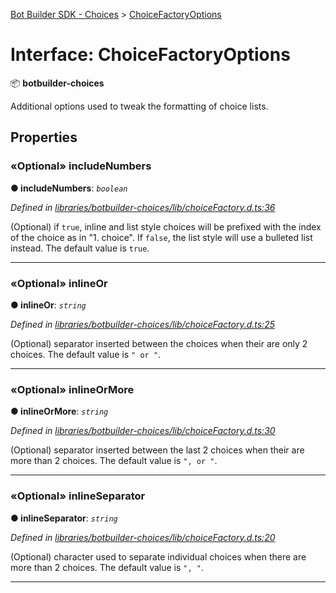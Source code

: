 [Bot Builder SDK - Choices](../README.md) > [ChoiceFactoryOptions](../interfaces/botbuilder_choices.choicefactoryoptions.md)



# Interface: ChoiceFactoryOptions


:package: **botbuilder-choices**

Additional options used to tweak the formatting of choice lists.


## Properties
<a id="includenumbers"></a>

### «Optional» includeNumbers

**●  includeNumbers**:  *`boolean`* 

*Defined in [libraries/botbuilder-choices/lib/choiceFactory.d.ts:36](https://github.com/Microsoft/botbuilder-js/blob/fbf16f5/libraries/botbuilder-choices/lib/choiceFactory.d.ts#L36)*



(Optional) if `true`, inline and list style choices will be prefixed with the index of the choice as in "1\. choice". If `false`, the list style will use a bulleted list instead. The default value is `true`.




___

<a id="inlineor"></a>

### «Optional» inlineOr

**●  inlineOr**:  *`string`* 

*Defined in [libraries/botbuilder-choices/lib/choiceFactory.d.ts:25](https://github.com/Microsoft/botbuilder-js/blob/fbf16f5/libraries/botbuilder-choices/lib/choiceFactory.d.ts#L25)*



(Optional) separator inserted between the choices when their are only 2 choices. The default value is `" or "`.




___

<a id="inlineormore"></a>

### «Optional» inlineOrMore

**●  inlineOrMore**:  *`string`* 

*Defined in [libraries/botbuilder-choices/lib/choiceFactory.d.ts:30](https://github.com/Microsoft/botbuilder-js/blob/fbf16f5/libraries/botbuilder-choices/lib/choiceFactory.d.ts#L30)*



(Optional) separator inserted between the last 2 choices when their are more than 2 choices. The default value is `", or "`.




___

<a id="inlineseparator"></a>

### «Optional» inlineSeparator

**●  inlineSeparator**:  *`string`* 

*Defined in [libraries/botbuilder-choices/lib/choiceFactory.d.ts:20](https://github.com/Microsoft/botbuilder-js/blob/fbf16f5/libraries/botbuilder-choices/lib/choiceFactory.d.ts#L20)*



(Optional) character used to separate individual choices when there are more than 2 choices. The default value is `", "`.




___


